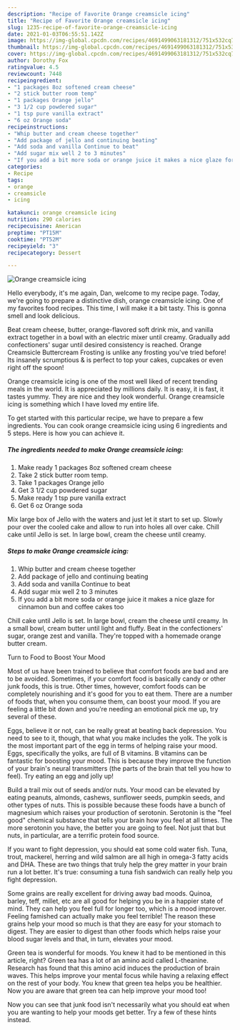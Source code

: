 ```yaml
---
description: "Recipe of Favorite Orange creamsicle icing"
title: "Recipe of Favorite Orange creamsicle icing"
slug: 1235-recipe-of-favorite-orange-creamsicle-icing
date: 2021-01-03T06:55:51.142Z
image: https://img-global.cpcdn.com/recipes/4691499063181312/751x532cq70/orange-creamsicle-icing-recipe-main-photo.jpg
thumbnail: https://img-global.cpcdn.com/recipes/4691499063181312/751x532cq70/orange-creamsicle-icing-recipe-main-photo.jpg
cover: https://img-global.cpcdn.com/recipes/4691499063181312/751x532cq70/orange-creamsicle-icing-recipe-main-photo.jpg
author: Dorothy Fox
ratingvalue: 4.5
reviewcount: 7448
recipeingredient:
- "1 packages 8oz softened cream cheese"
- "2 stick butter room temp"
- "1 packages Orange jello"
- "3 1/2 cup powdered sugar"
- "1 tsp pure vanilla extract"
- "6 oz Orange soda"
recipeinstructions:
- "Whip butter and cream cheese together"
- "Add package of jello and continuing beating"
- "Add soda and vanilla Continue to beat"
- "Add sugar mix well 2 to 3 minutes"
- "If you add a bit more soda or orange juice it makes a nice glaze for cinnamon bun and coffee cakes too"
categories:
- Recipe
tags:
- orange
- creamsicle
- icing

katakunci: orange creamsicle icing 
nutrition: 290 calories
recipecuisine: American
preptime: "PT15M"
cooktime: "PT52M"
recipeyield: "3"
recipecategory: Dessert

---
```



![Orange creamsicle icing](https://img-global.cpcdn.com/recipes/4691499063181312/751x532cq70/orange-creamsicle-icing-recipe-main-photo.jpg)

Hello everybody, it's me again, Dan, welcome to my recipe page. Today, we're going to prepare a distinctive dish, orange creamsicle icing. One of my favorites food recipes. This time, I will make it a bit tasty. This is gonna smell and look delicious.

Beat cream cheese, butter, orange-flavored soft drink mix, and vanilla extract together in a bowl with an electric mixer until creamy. Gradually add confectioners&#39; sugar until desired consistency is reached. Orange Creamsicle Buttercream Frosting is unlike any frosting you&#39;ve tried before! Its insanely scrumptious &amp; is perfect to top your cakes, cupcakes or even right off the spoon!

Orange creamsicle icing is one of the most well liked of recent trending meals in the world. It is appreciated by millions daily. It is easy, it is fast, it tastes yummy. They are nice and they look wonderful. Orange creamsicle icing is something which I have loved my entire life.


To get started with this particular recipe, we have to prepare a few ingredients. You can cook orange creamsicle icing using 6 ingredients and 5 steps. Here is how you can achieve it.

<!--inarticleads1-->

##### The ingredients needed to make Orange creamsicle icing:

1. Make ready 1 packages 8oz softened cream cheese
1. Take 2 stick butter room temp.
1. Take 1 packages Orange jello
1. Get 3 1/2 cup powdered sugar
1. Make ready 1 tsp pure vanilla extract
1. Get 6 oz Orange soda


Mix large box of Jello with the waters and just let it start to set up. Slowly pour over the cooled cake and allow to run into holes all over cake. Chill cake until Jello is set. In large bowl, cream the cheese until creamy. 

<!--inarticleads2-->

##### Steps to make Orange creamsicle icing:

1. Whip butter and cream cheese together
1. Add package of jello and continuing beating
1. Add soda and vanilla Continue to beat
1. Add sugar mix well 2 to 3 minutes
1. If you add a bit more soda or orange juice it makes a nice glaze for cinnamon bun and coffee cakes too


Chill cake until Jello is set. In large bowl, cream the cheese until creamy. In a small bowl, cream butter until light and fluffy. Beat in the confectioners&#39; sugar, orange zest and vanilla. They&#39;re topped with a homemade orange butter cream. 

Turn to Food to Boost Your Mood


Most of us have been trained to believe that comfort foods are bad and are to be avoided. Sometimes, if your comfort food is basically candy or other junk foods, this is true. Other times, however, comfort foods can be completely nourishing and it's good for you to eat them. There are a number of foods that, when you consume them, can boost your mood. If you are feeling a little bit down and you're needing an emotional pick me up, try several of these.

Eggs, believe it or not, can be really great at beating back depression. You need to see to it, though, that what you make includes the yolk. The yolk is the most important part of the egg in terms of helping raise your mood. Eggs, specifically the yolks, are full of B vitamins. B vitamins can be fantastic for boosting your mood. This is because they improve the function of your brain's neural transmitters (the parts of the brain that tell you how to feel). Try eating an egg and jolly up!

Build a trail mix out of seeds and/or nuts. Your mood can be elevated by eating peanuts, almonds, cashews, sunflower seeds, pumpkin seeds, and other types of nuts. This is possible because these foods have a bunch of magnesium which raises your production of serotonin. Serotonin is the "feel good" chemical substance that tells your brain how you feel at all times. The more serotonin you have, the better you are going to feel. Not just that but nuts, in particular, are a terrific protein food source.

If you want to fight depression, you should eat some cold water fish. Tuna, trout, mackerel, herring and wild salmon are all high in omega-3 fatty acids and DHA. These are two things that truly help the grey matter in your brain run a lot better. It's true: consuming a tuna fish sandwich can really help you fight depression. 

Some grains are really excellent for driving away bad moods. Quinoa, barley, teff, millet, etc are all good for helping you be in a happier state of mind. They can help you feel full for longer too, which is a mood improver. Feeling famished can actually make you feel terrible! The reason these grains help your mood so much is that they are easy for your stomach to digest. They are easier to digest than other foods which helps raise your blood sugar levels and that, in turn, elevates your mood.

Green tea is wonderful for moods. You knew it had to be mentioned in this article, right? Green tea has a lot of an amino acid called L-theanine. Research has found that this amino acid induces the production of brain waves. This helps improve your mental focus while having a relaxing effect on the rest of your body. You knew that green tea helps you be healthier. Now you are aware that green tea can help improve your mood too!

Now you can see that junk food isn't necessarily what you should eat when you are wanting to help your moods get better. Try  a few  of  these  hints  instead.

